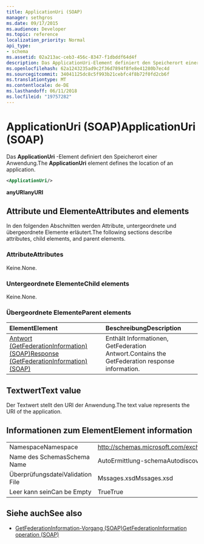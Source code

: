 ```yaml
---
title: ApplicationUri (SOAP)
manager: sethgros
ms.date: 09/17/2015
ms.audience: Developer
ms.topic: reference
localization_priority: Normal
api_type:
- schema
ms.assetid: 02a213ac-ceb3-456c-8347-f1dbddf64d4f
description: Das ApplicationUri-Element definiert den Speicherort einer Anwendung.
ms.openlocfilehash: 62a1243235ad9c2f36d7894f8fe8e41280b7ec4d
ms.sourcegitcommit: 34041125dc8c5f993b21cebfc4f8b72f0fd2cb6f
ms.translationtype: MT
ms.contentlocale: de-DE
ms.lasthandoff: 06/11/2018
ms.locfileid: "19757282"
---
```

# <a name="applicationuri-soap"></a><span data-ttu-id="19811-103">ApplicationUri (SOAP)</span><span class="sxs-lookup"><span data-stu-id="19811-103">ApplicationUri (SOAP)</span></span>

<span data-ttu-id="19811-104">Das **ApplicationUri** -Element definiert den Speicherort einer Anwendung.</span><span class="sxs-lookup"><span data-stu-id="19811-104">The **ApplicationUri** element defines the location of an application.</span></span> 
  
```XML
<ApplicationUri/>
```

 <span data-ttu-id="19811-105">**anyURI**</span><span class="sxs-lookup"><span data-stu-id="19811-105">**anyURI**</span></span>
## <a name="attributes-and-elements"></a><span data-ttu-id="19811-106">Attribute und Elemente</span><span class="sxs-lookup"><span data-stu-id="19811-106">Attributes and elements</span></span>

<span data-ttu-id="19811-107">In den folgenden Abschnitten werden Attribute, untergeordnete und übergeordnete Elemente erläutert.</span><span class="sxs-lookup"><span data-stu-id="19811-107">The following sections describe attributes, child elements, and parent elements.</span></span>
  
### <a name="attributes"></a><span data-ttu-id="19811-108">Attribute</span><span class="sxs-lookup"><span data-stu-id="19811-108">Attributes</span></span>

<span data-ttu-id="19811-109">Keine.</span><span class="sxs-lookup"><span data-stu-id="19811-109">None.</span></span>
  
### <a name="child-elements"></a><span data-ttu-id="19811-110">Untergeordnete Elemente</span><span class="sxs-lookup"><span data-stu-id="19811-110">Child elements</span></span>

<span data-ttu-id="19811-111">Keine.</span><span class="sxs-lookup"><span data-stu-id="19811-111">None.</span></span>
  
### <a name="parent-elements"></a><span data-ttu-id="19811-112">Übergeordnete Elemente</span><span class="sxs-lookup"><span data-stu-id="19811-112">Parent elements</span></span>

|<span data-ttu-id="19811-113">**Element**</span><span class="sxs-lookup"><span data-stu-id="19811-113">**Element**</span></span>|<span data-ttu-id="19811-114">**Beschreibung**</span><span class="sxs-lookup"><span data-stu-id="19811-114">**Description**</span></span>|
|:-----|:-----|
|[<span data-ttu-id="19811-115">Antwort (GetFederationInformation) (SOAP)</span><span class="sxs-lookup"><span data-stu-id="19811-115">Response (GetFederationInformation) (SOAP)</span></span>](response-getfederationinformationsoap.md) <br/> |<span data-ttu-id="19811-116">Enthält Informationen, GetFederation Antwort.</span><span class="sxs-lookup"><span data-stu-id="19811-116">Contains the GetFederation response information.</span></span>  <br/> |
   
## <a name="text-value"></a><span data-ttu-id="19811-117">Textwert</span><span class="sxs-lookup"><span data-stu-id="19811-117">Text value</span></span>

<span data-ttu-id="19811-118">Der Textwert stellt den URI der Anwendung.</span><span class="sxs-lookup"><span data-stu-id="19811-118">The text value represents the URI of the application.</span></span>
  
## <a name="element-information"></a><span data-ttu-id="19811-119">Informationen zum Element</span><span class="sxs-lookup"><span data-stu-id="19811-119">Element information</span></span>

|||
|:-----|:-----|
|<span data-ttu-id="19811-120">Namespace</span><span class="sxs-lookup"><span data-stu-id="19811-120">Namespace</span></span>  <br/> |http://schemas.microsoft.com/exchange/2010/Autodiscover  <br/> |
|<span data-ttu-id="19811-121">Name des Schemas</span><span class="sxs-lookup"><span data-stu-id="19811-121">Schema Name</span></span>  <br/> |<span data-ttu-id="19811-122">AutoErmittlung-schema</span><span class="sxs-lookup"><span data-stu-id="19811-122">Autodiscover schema</span></span>  <br/> |
|<span data-ttu-id="19811-123">Überprüfungsdatei</span><span class="sxs-lookup"><span data-stu-id="19811-123">Validation File</span></span>  <br/> |<span data-ttu-id="19811-124">Mssages.xsd</span><span class="sxs-lookup"><span data-stu-id="19811-124">Mssages.xsd</span></span>  <br/> |
|<span data-ttu-id="19811-125">Leer kann sein</span><span class="sxs-lookup"><span data-stu-id="19811-125">Can be Empty</span></span>  <br/> |<span data-ttu-id="19811-126">True</span><span class="sxs-lookup"><span data-stu-id="19811-126">True</span></span>  <br/> |
   
## <a name="see-also"></a><span data-ttu-id="19811-127">Siehe auch</span><span class="sxs-lookup"><span data-stu-id="19811-127">See also</span></span>

- [<span data-ttu-id="19811-128">GetFederationInformation-Vorgang (SOAP)</span><span class="sxs-lookup"><span data-stu-id="19811-128">GetFederationInformation operation (SOAP)</span></span>](getfederationinformation-operation-soap.md)

